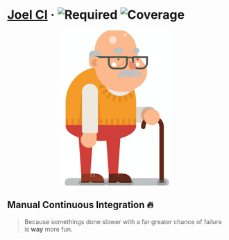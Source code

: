 # [Joel CI](/) &middot; ![Required](https://img.shields.io/badge/Required-Joel-green) ![Coverage](https://img.shields.io/badge/coverage-testing%20is%20for%20pussies-blue)

<p align="center">
    <img src="https://github.com/matt-d-webb/Joel-CI/blob/master/src/img/joel.png">
</p >

## Manual Continuous Integration :fire:
> Because somethings done slower with a far greater chance of failure is **way** more fun.
